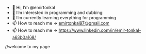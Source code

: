 - 👋 Hi, I’m @emirtonkal
- 👀 I’m interested in programming and dubbing 
- 🌱 I’m currently learning everything for programming
- 📫 How to reach me -> emirtonkal97@gmail.com
- 📫 How to reach me -> https://www.linkedin.com/in/emir-tonkal-a63b0a168/

//welcome to my page 
